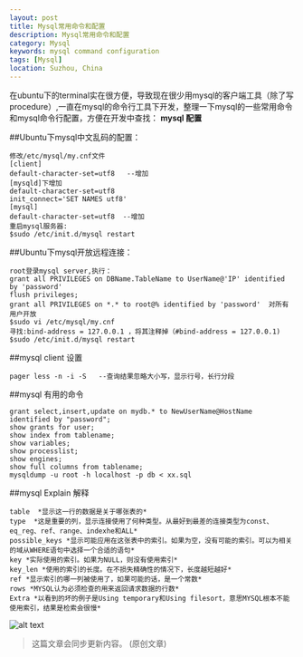 ```yaml
---
layout: post
title: Mysql常用命令和配置
description: Mysql常用命令和配置
category: Mysql
keywords: mysql command configuration
tags: [Mysql]
location: Suzhou, China
---
```

在ubuntu下的terminal实在很方便，导致现在很少用mysql的客户端工具（除了写procedure）,一直在mysql的命令行工具下开发，整理一下mysql的一些常用命令和mysql命令行配置，方便在开发中查找：
**mysql 配置**

##Ubuntu下mysql中文乱码的配置：

    修改/etc/mysql/my.cnf文件
    [client]
    default-character-set=utf8   --增加
    [mysqld]下增加
    default-character-set=utf8
    init_connect='SET NAMES utf8'
    [mysql]
    default-character-set=utf8  --增加
    重启mysql服务器:
    $sudo /etc/init.d/mysql restart
##Ubuntu下mysql开放远程连接：

    root登录mysql server,执行：
    grant all PRIVILEGES on DBName.TableName to UserName@'IP' identified by 'password' 
    flush privileges;
    grant all PRIVILEGES on *.* to root@% identified by 'password'  对所有用户开放
    $sudo vi /etc/mysql/my.cnf
    寻找:bind-address = 127.0.0.1 ，将其注释掉（#bind-address = 127.0.0.1)
    $sudo /etc/init.d/mysql restart
##mysql client 设置

    pager less -n -i -S   --查询结果忽略大小写，显示行号，长行分段
##mysql 有用的命令

	grant select,insert,update on mydb.* to NewUserName@HostName identified by "password";
	show grants for user;
	show index from tablename;
	show variables;
	show processlist;
	show engines;
	show full columns from tablename;
	mysqldump -u root -h localhost -p db < xx.sql
##mysql Explain 解释

	table  *显示这一行的数据是关于哪张表的*
	type  *这是重要的列，显示连接使用了何种类型。从最好到最差的连接类型为const、eq_reg、ref、range、indexhe和ALL*
	possible_keys *显示可能应用在这张表中的索引。如果为空，没有可能的索引。可以为相关的域从WHERE语句中选择一个合适的语句*
	key *实际使用的索引。如果为NULL，则没有使用索引*
	key_len *使用的索引的长度。在不损失精确性的情况下，长度越短越好*
	ref *显示索引的哪一列被使用了，如果可能的话，是一个常数*
	rows *MYSQL认为必须检查的用来返回请求数据的行数*
	Extra *以看到的坏的例子是Using temporary和Using filesort，意思MYSQL根本不能使用索引，结果是检索会很慢*
![alt text][1]
>这篇文章会同步更新内容。 (原创文章)

[1]: http://cms.everyday-cn.com/system/pictures/922/large_mysql_explain.png?1319608766 "mysql_explain"
